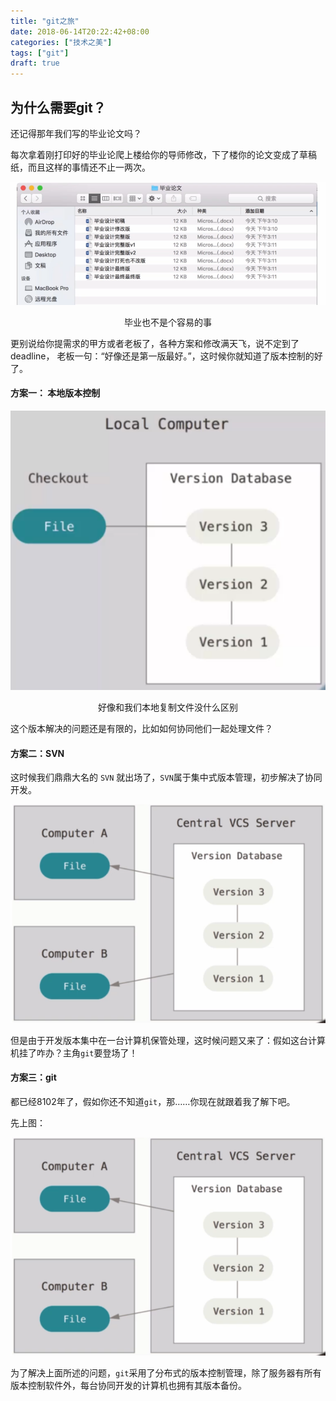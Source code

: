 ```yaml
---
title: "git之旅"
date: 2018-06-14T20:22:42+08:00
categories: ["技术之美"]
tags: ["git"]
draft: true
---
```


## 为什么需要git？

还记得那年我们写的毕业论文吗？

每次拿着刚打印好的毕业论爬上楼给你的导师修改，下了楼你的论文变成了草稿纸，而且这样的事情还不止一两次。

![](index.assets\git_paper.png)

<center>毕业也不是个容易的事</center>

更别说给你提需求的甲方或者老板了，各种方案和修改满天飞，说不定到了deadline， 老板一句：“好像还是第一版最好。”，这时候你就知道了版本控制的好了。

#### 方案一： 本地版本控制

![](index.assets\git_version1.png)

<center>好像和我们本地复制文件没什么区别</center>

这个版本解决的问题还是有限的，比如如何协同他们一起处理文件？

#### 方案二：SVN

这时候我们鼎鼎大名的 `SVN` 就出场了，`SVN`属于集中式版本管理，初步解决了协同开发。

![](index.assets\git_version2.png)

但是由于开发版本集中在一台计算机保管处理，这时候问题又来了：假如这台计算机挂了咋办？主角`git`要登场了！

#### 方案三：git

都已经8102年了，假如你还不知道`git`，那……你现在就跟着我了解下吧。

先上图：

![](index.assets\git_version2.png)

为了解决上面所述的问题，`git`采用了分布式的版本控制管理，除了服务器有所有版本控制软件外，每台协同开发的计算机也拥有其版本备份。

